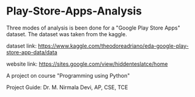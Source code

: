 # Play-Store-Apps-Analysis
Three modes of analysis is been done for a "Google Play Store Apps" dataset.
The dataset was taken from the kaggle.

dataset link:
https://www.kaggle.com/theodoreadriano/eda-google-play-store-app-data/data

website link:
https://sites.google.com/view/hiddenteslatce/home





A project on course "Programming using Python"

Project Guide:
Dr. M. Nirmala Devi,  AP, CSE, TCE

